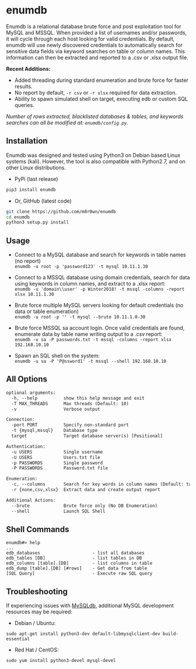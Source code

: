 # enumdb
Enumdb is a relational database brute force and post exploitation tool for MySQL and MSSQL. When provided a list of usernames and/or passwords, it will cycle through each host looking for valid credentials. By default, enumdb will use newly discovered credentials to automatically search for sensitive data fields via keyword searches on table or column names. This information can then be extracted and reported to a .csv or .xlsx output file.

**Recent Additions:**
* Added threading during standard enumeration and brute force for faster results.
* No report by default, ```-r csv``` or ```-r xlsx``` required for data extraction.
* Ability to spawn simulated shell on target, executing edb or custom SQL queries.


*Number of rows extracted, blacklisted databases & tables, and keywords searches can all be modified at: ```enumdb/config.py```.*

## Installation
Enumdb was designed and tested using Python3 on Debian based Linux systems (kali). However, the tool is also compatible with Python2.7, and on other Linux distributions.
* PyPi (last release)
```bash
pip3 install enumdb
``````
* Or, GitHub (latest code)
```bash
git clone https://github.com/m8r0wn/enumdb
cd enumdb
python3 setup.py install
``````

## Usage
* Connect to a MySQL database and search for keywords in table names (no report)<br>
```enumdb -u root -p 'password123' -t mysql 10.11.1.30```

* Connect to a MSSQL database using domain credentials, search for data using keywords in column names, and extract to a .xlsx report:<br>
```enumdb -u 'domain\\user' -p Winter2018! -t mssql -columns -report xlsx 10.11.1.30```

* Brute force multiple MySQL servers looking for default credentials (no data or table enumeration)<br>
```enumdb -u root -p '' -t mysql --brute 10.11.1.0-30```

* Brute force MSSQL sa account login. Once valid credentials are found, enumerate data by table name writing output to a .csv report:<br>
```enumdb -u sa -P passwords.txt -t mssql -columns -report xlsx 192.168.10.10```

* Spawn an SQL shell on the system:<br>
```enumdb -u sa -P 'P@ssword1' -t mssql --shell 192.168.10.10```

<!--![enumdb](https://user-images.githubusercontent.com/13889819/54823551-9ae80d00-4c7e-11e9-89e5-3140b793b6d7.gif)-->

## All Options
```html
optional arguments:
  -h, --help          show this help message and exit
  -T MAX_THREADS      Max threads (Default: 10)
  -v                  Verbose output

Connection:
  -port PORT          Specify non-standard port
  -t {mysql,mssql}    Database type
  target              Target database server(s) [Positional]

Authentication:
  -u USERS            Single username
  -U USERS            Users.txt file
  -p PASSWORDS        Single password
  -P PASSWORDS        Password.txt file

Enumeration:
  -c, --columns       Search for key words in column names (Default: table names)
  -r {none,csv,xlsx}  Extract data and create output report

Additional Actions:
  --brute             Brute force only (No DB Enumeration)
  --shell             Launch SQL Shell
```

## Shell Commands
```
enumdb#> help
...
edb_databases                    - list all databases
edb_tables [DB]                  - list tables in DB
edb_columns [table].[DB]         - list columns in table
edb_dump [table].[DB] [#rows]    - Get data from table
[SQL Query]                      - Execute raw SQL query
```

## Troubleshooting
If experiencing issues with [MySQLdb](https://github.com/PyMySQL/mysqlclient-python), additional MySQL development resources may be required:

* Debian / Ubuntu: 
```
sudo apt-get install python3-dev default-libmysqlclient-dev build-essential
```

* Red Hat / CentOS: 
```
sudo yum install python3-devel mysql-devel
```